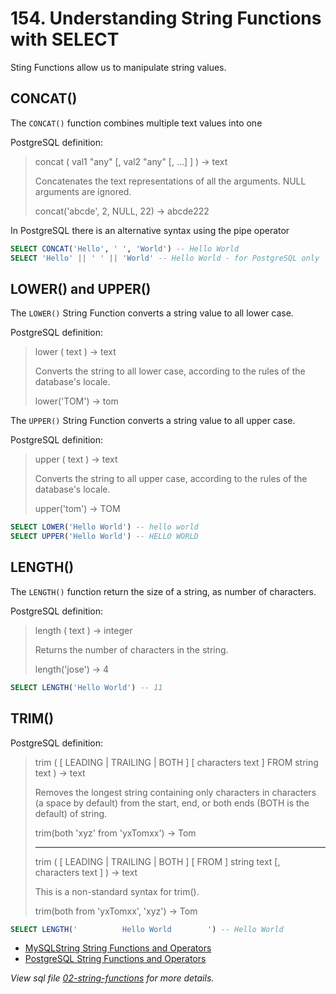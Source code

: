 # 154. Understanding String Functions with SELECT

Sting Functions allow us to manipulate string values.

## CONCAT()

The `CONCAT()` function combines multiple text values into one

PostgreSQL definition:

> concat ( val1 "any" [, val2 "any" [, ...] ] ) → text
>
> Concatenates the text representations of all the arguments. NULL arguments are ignored.
>
> concat('abcde', 2, NULL, 22) → abcde222

In PostgreSQL there is an alternative syntax using the pipe operator

```sql
SELECT CONCAT('Hello', ' ', 'World') -- Hello World
SELECT 'Hello' || ' ' || 'World' -- Hello World - for PostgreSQL only
```

## LOWER() and UPPER()

The `LOWER()` String Function converts a string value to all lower case.

PostgreSQL definition:

> lower ( text ) → text
>
> Converts the string to all lower case, according to the rules of the database's locale.
>
> lower('TOM') → tom

The `UPPER()` String Function converts a string value to all upper case.

PostgreSQL definition:

> upper ( text ) → text
>
> Converts the string to all upper case, according to the rules of the database's locale.
>
> upper('tom') → TOM

```sql
SELECT LOWER('Hello World') -- hello world
SELECT UPPER('Hello World') -- HELLO WORLD
```

## LENGTH()

The `LENGTH()` function return the size of a string, as number of characters.

PostgreSQL definition:

> length ( text ) → integer
>
> Returns the number of characters in the string.
>
> length('jose') → 4

```sql
SELECT LENGTH('Hello World') -- 11
```

## TRIM()

PostgreSQL definition:

> trim ( [ LEADING | TRAILING | BOTH ] [ characters text ] FROM string text ) → text
>
> Removes the longest string containing only characters in characters (a space by default) from the start, end, or both ends (BOTH is the default) of string.
>
> trim(both 'xyz' from 'yxTomxx') → Tom
>
> ---
>
> trim ( [ LEADING | TRAILING | BOTH ] [ FROM ] string text [, characters text ] ) → text
>
> This is a non-standard syntax for trim().
>
> trim(both from 'yxTomxx', 'xyz') → Tom

```sql
SELECT LENGTH('          Hello World        ') -- Hello World
```

- [MySQLString String Functions and Operators](https://dev.mysql.com/doc/refman/8.0/en/string-functions.html)
- [PostgreSQL String Functions and Operators](https://www.postgresql.org/docs/current/functions-string.html)

_View sql file [02-string-functions](./sql/02-string-functions.sql) for more details._
